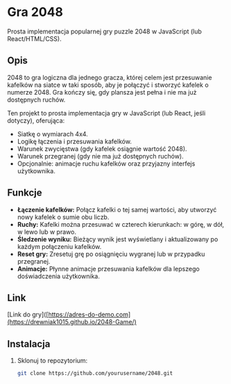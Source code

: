 # Gra 2048

Prosta implementacja popularnej gry puzzle 2048 w JavaScript (lub React/HTML/CSS).

## Opis

2048 to gra logiczna dla jednego gracza, której celem jest przesuwanie kafelków na siatce w taki sposób, aby je połączyć i stworzyć kafelek o numerze 2048. Gra kończy się, gdy plansza jest pełna i nie ma już dostępnych ruchów.

Ten projekt to prosta implementacja gry w JavaScript (lub React, jeśli dotyczy), oferująca:

- Siatkę o wymiarach 4x4.
- Logikę łączenia i przesuwania kafelków.
- Warunek zwycięstwa (gdy kafelek osiągnie wartość 2048).
- Warunek przegranej (gdy nie ma już dostępnych ruchów).
- Opcjonalnie: animacje ruchu kafelków oraz przyjazny interfejs użytkownika.

## Funkcje

- **Łączenie kafelków:** Połącz kafelki o tej samej wartości, aby utworzyć nowy kafelek o sumie obu liczb.
- **Ruchy:** Kafelki można przesuwać w czterech kierunkach: w górę, w dół, w lewo lub w prawo.
- **Śledzenie wyniku:** Bieżący wynik jest wyświetlany i aktualizowany po każdym połączeniu kafelków.
- **Reset gry:** Zresetuj grę po osiągnięciu wygranej lub w przypadku przegranej.
- **Animacje:** Płynne animacje przesuwania kafelków dla lepszego doświadczenia użytkownika.

## Link

[Link do gry]([https://adres-do-demo.com](https://drewniak1015.github.io/2048-Game/)

## Instalacja

1. Sklonuj to repozytorium:
   ```bash
   git clone https://github.com/yourusername/2048.git

